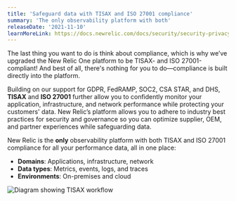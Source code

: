 ```yaml
---
title: 'Safeguard data with TISAX and ISO 27001 compliance'
summary: 'The only observability platform with both'
releaseDate: '2021-11-10'
learnMoreLink: https://docs.newrelic.com/docs/security/security-privacy/compliance/regulatory-audits-new-relic-services/
---
```


The last thing you want to do is think about compliance, which is why we’ve upgraded the New Relic One platform to be TISAX- and ISO 27001-compliant! And best of all, there's nothing for you to do—compliance is built directly into the platform.

Building on our support for GDPR, FedRAMP, SOC2, CSA STAR, and DHS, **TISAX** and **ISO 27001** further allow you to confidently monitor your application, infrastructure, and network performance while protecting your customers' data. New Relic’s platform allows you to adhere to industry best practices for security and governance so you can optimize supplier, OEM, and partner experiences while safeguarding data.

New Relic is the **only** observability platform with both TISAX and ISO 27001 compliance for all your performance data, all in one place:

- **Domains**: Applications, infrastructure, network
- **Data types**: Metrics, events, logs, and traces
- **Environments**: On-premises and cloud

![Diagram showing TISAX workflow](/images/tisax-and-iso-27001.webp 'Diagram showing TISAX workflow')
